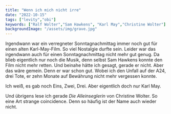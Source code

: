 ```yaml
---
title: "Wenn ich mich nicht irre"
date: "2022-10-15"
tags: ["levity","obi"]
keywords: ["Ralf Wolter","Sam Hawkens", "Karl May","Christine Wolter"]
backgroundImage: "/assets/img/grave.jpg"
---
```

Irgendwann war ein verregneter Sonntagnachmittag immer noch gut für einen alten Karl-May-Film. So viel Nostalgie durfte sein. Leider war das irgendwann auch für einen Sonntagnachmittag nicht mehr gut genug. Da blieb eigentlich nur noch die Musik, denn selbst Sam Hawkens konnte den Film nicht mehr retten. Und beinahe hätte ich gesagt, gerade er nicht. Aber das wäre gemein. Denn er war schon gut. Wobei ich den Unfall auf der A24, drei Tote, er zehn Monate auf Bewährung nicht mehr vergessen konnte.

Ich weiß, es gab noch Eins, Zwei, Drei. Aber eigentlich doch nur Karl May.

Und übrigens lese ich gerade *Die Alleinseglerin* von Christine Wolter. So eine Art strange coincidence. Denn so häufig ist der Name auch wieder nicht. 